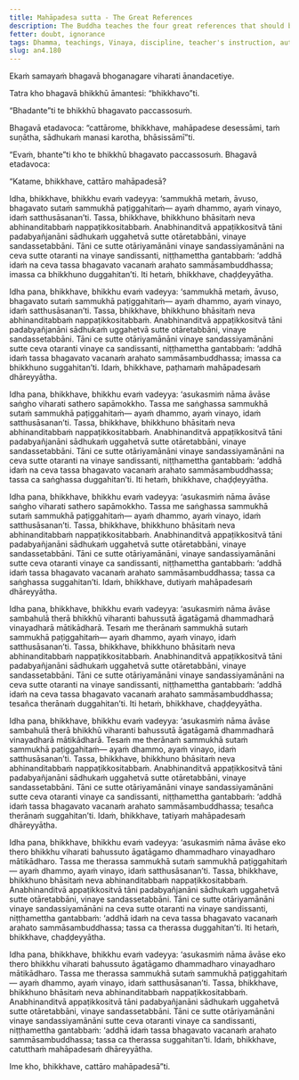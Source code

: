```yaml
---
title: Mahāpadesa sutta - The Great References
description: The Buddha teaches the four great references that should be kept in mind to determine the authenticity of the Dhamma, Vinaya, and the teacher's instruction.
fetter: doubt, ignorance
tags: Dhamma, teachings, Vinaya, discipline, teacher's instruction, authenticity, doubt, ignorance, reference, suttas, discourses, elders, bhikkhu, community, saṅgha, Ānanda Shrine, Bhoga, an, an4
slug: an4.180
---
```


Ekaṁ samayaṁ bhagavā bhoganagare viharati ānandacetiye.

Tatra kho bhagavā bhikkhū āmantesi: “bhikkhavo”ti.

“Bhadante”ti te bhikkhū bhagavato paccassosuṁ.

Bhagavā etadavoca: “cattārome, bhikkhave, mahāpadese desessāmi, taṁ suṇātha, sādhukaṁ manasi karotha, bhāsissāmī”ti.

“Evaṁ, bhante”ti kho te bhikkhū bhagavato paccassosuṁ. Bhagavā etadavoca:

“Katame, bhikkhave, cattāro mahāpadesā?

Idha, bhikkhave, bhikkhu evaṁ vadeyya: ‘sammukhā metaṁ, āvuso, bhagavato sutaṁ sammukhā paṭiggahitaṁ— ayaṁ dhammo, ayaṁ vinayo, idaṁ satthusāsanan’ti. Tassa, bhikkhave, bhikkhuno bhāsitaṁ neva abhinanditabbaṁ nappaṭikkositabbaṁ. Anabhinanditvā appaṭikkositvā tāni padabyañjanāni sādhukaṁ uggahetvā sutte otāretabbāni, vinaye sandassetabbāni. Tāni ce sutte otāriyamānāni vinaye sandassiyamānāni na ceva sutte otaranti na vinaye sandissanti, niṭṭhamettha gantabbaṁ: ‘addhā idaṁ na ceva tassa bhagavato vacanaṁ arahato sammāsambuddhassa; imassa ca bhikkhuno duggahitan’ti. Iti hetaṁ, bhikkhave, chaḍḍeyyātha.

Idha pana, bhikkhave, bhikkhu evaṁ vadeyya: ‘sammukhā metaṁ, āvuso, bhagavato sutaṁ sammukhā paṭiggahitaṁ— ayaṁ dhammo, ayaṁ vinayo, idaṁ satthusāsanan’ti. Tassa, bhikkhave, bhikkhuno bhāsitaṁ neva abhinanditabbaṁ nappaṭikkositabbaṁ. Anabhinanditvā appaṭikkositvā tāni padabyañjanāni sādhukaṁ uggahetvā sutte otāretabbāni, vinaye sandassetabbāni. Tāni ce sutte otāriyamānāni vinaye sandassiyamānāni sutte ceva otaranti vinaye ca sandissanti, niṭṭhamettha gantabbaṁ: ‘addhā idaṁ tassa bhagavato vacanaṁ arahato sammāsambuddhassa; imassa ca bhikkhuno suggahitan’ti. Idaṁ, bhikkhave, paṭhamaṁ mahāpadesaṁ dhāreyyātha.

Idha pana, bhikkhave, bhikkhu evaṁ vadeyya: ‘asukasmiṁ nāma āvāse saṅgho viharati sathero sapāmokkho. Tassa me saṅghassa sammukhā sutaṁ sammukhā paṭiggahitaṁ— ayaṁ dhammo, ayaṁ vinayo, idaṁ satthusāsanan’ti. Tassa, bhikkhave, bhikkhuno bhāsitaṁ neva abhinanditabbaṁ nappaṭikkositabbaṁ. Anabhinanditvā appaṭikkositvā tāni padabyañjanāni sādhukaṁ uggahetvā sutte otāretabbāni, vinaye sandassetabbāni. Tāni ce sutte otāriyamānāni vinaye sandassiyamānāni na ceva sutte otaranti na vinaye sandissanti, niṭṭhamettha gantabbaṁ: ‘addhā idaṁ na ceva tassa bhagavato vacanaṁ arahato sammāsambuddhassa; tassa ca saṅghassa duggahitan’ti. Iti hetaṁ, bhikkhave, chaḍḍeyyātha.

Idha pana, bhikkhave, bhikkhu evaṁ vadeyya: ‘asukasmiṁ nāma āvāse saṅgho viharati sathero sapāmokkho. Tassa me saṅghassa sammukhā sutaṁ sammukhā paṭiggahitaṁ— ayaṁ dhammo, ayaṁ vinayo, idaṁ satthusāsanan’ti. Tassa, bhikkhave, bhikkhuno bhāsitaṁ neva abhinanditabbaṁ nappaṭikkositabbaṁ. Anabhinanditvā appaṭikkositvā tāni padabyañjanāni sādhukaṁ uggahetvā sutte otāretabbāni, vinaye sandassetabbāni. Tāni ce sutte otāriyamānāni, vinaye sandassiyamānāni sutte ceva otaranti vinaye ca sandissanti, niṭṭhamettha gantabbaṁ: ‘addhā idaṁ tassa bhagavato vacanaṁ arahato sammāsambuddhassa; tassa ca saṅghassa suggahitan’ti. Idaṁ, bhikkhave, dutiyaṁ mahāpadesaṁ dhāreyyātha.

Idha pana, bhikkhave, bhikkhu evaṁ vadeyya: ‘asukasmiṁ nāma āvāse sambahulā therā bhikkhū viharanti bahussutā āgatāgamā dhammadharā vinayadharā mātikādharā. Tesaṁ me therānaṁ sammukhā sutaṁ sammukhā paṭiggahitaṁ— ayaṁ dhammo, ayaṁ vinayo, idaṁ satthusāsanan’ti. Tassa, bhikkhave, bhikkhuno bhāsitaṁ neva abhinanditabbaṁ nappaṭikkositabbaṁ. Anabhinanditvā appaṭikkositvā tāni padabyañjanāni sādhukaṁ uggahetvā sutte otāretabbāni, vinaye sandassetabbāni. Tāni ce sutte otāriyamānāni vinaye sandassiyamānāni na ceva sutte otaranti na vinaye sandissanti, niṭṭhamettha gantabbaṁ: ‘addhā idaṁ na ceva tassa bhagavato vacanaṁ arahato sammāsambuddhassa; tesañca therānaṁ duggahitan’ti. Iti hetaṁ, bhikkhave, chaḍḍeyyātha.

Idha pana, bhikkhave, bhikkhu evaṁ vadeyya: ‘asukasmiṁ nāma āvāse sambahulā therā bhikkhū viharanti bahussutā āgatāgamā dhammadharā vinayadharā mātikādharā. Tesaṁ me therānaṁ sammukhā sutaṁ sammukhā paṭiggahitaṁ— ayaṁ dhammo, ayaṁ vinayo, idaṁ satthusāsanan’ti. Tassa, bhikkhave, bhikkhuno bhāsitaṁ neva abhinanditabbaṁ nappaṭikkositabbaṁ. Anabhinanditvā appaṭikkositvā tāni padabyañjanāni sādhukaṁ uggahetvā sutte otāretabbāni, vinaye sandassetabbāni. Tāni ce sutte otāriyamānāni vinaye sandassiyamānāni sutte ceva otaranti vinaye ca sandissanti, niṭṭhamettha gantabbaṁ: ‘addhā idaṁ tassa bhagavato vacanaṁ arahato sammāsambuddhassa; tesañca therānaṁ suggahitan’ti. Idaṁ, bhikkhave, tatiyaṁ mahāpadesaṁ dhāreyyātha.

Idha pana, bhikkhave, bhikkhu evaṁ vadeyya: ‘asukasmiṁ nāma āvāse eko thero bhikkhu viharati bahussuto āgatāgamo dhammadharo vinayadharo mātikādharo. Tassa me therassa sammukhā sutaṁ sammukhā paṭiggahitaṁ— ayaṁ dhammo, ayaṁ vinayo, idaṁ satthusāsanan’ti. Tassa, bhikkhave, bhikkhuno bhāsitaṁ neva abhinanditabbaṁ nappaṭikkositabbaṁ. Anabhinanditvā appaṭikkositvā tāni padabyañjanāni sādhukaṁ uggahetvā sutte otāretabbāni, vinaye sandassetabbāni. Tāni ce sutte otāriyamānāni vinaye sandassiyamānāni na ceva sutte otaranti na vinaye sandissanti, niṭṭhamettha gantabbaṁ: ‘addhā idaṁ na ceva tassa bhagavato vacanaṁ arahato sammāsambuddhassa; tassa ca therassa duggahitan’ti. Iti hetaṁ, bhikkhave, chaḍḍeyyātha.

Idha pana, bhikkhave, bhikkhu evaṁ vadeyya: ‘asukasmiṁ nāma āvāse eko thero bhikkhu viharati bahussuto āgatāgamo dhammadharo vinayadharo mātikādharo. Tassa me therassa sammukhā sutaṁ sammukhā paṭiggahitaṁ— ayaṁ dhammo, ayaṁ vinayo, idaṁ satthusāsanan’ti. Tassa, bhikkhave, bhikkhuno bhāsitaṁ neva abhinanditabbaṁ nappaṭikkositabbaṁ. Anabhinanditvā appaṭikkositvā tāni padabyañjanāni sādhukaṁ uggahetvā sutte otāretabbāni, vinaye sandassetabbāni. Tāni ce sutte otāriyamānāni vinaye sandassiyamānāni sutte ceva otaranti vinaye ca sandissanti, niṭṭhamettha gantabbaṁ: ‘addhā idaṁ tassa bhagavato vacanaṁ arahato sammāsambuddhassa; tassa ca therassa suggahitan’ti. Idaṁ, bhikkhave, catutthaṁ mahāpadesaṁ dhāreyyātha.

Ime kho, bhikkhave, cattāro mahāpadesā”ti.
